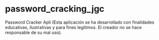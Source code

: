 # password_cracking_jgc
Password Cracker Apli (Esta aplicación se ha desarrollado con finalidades educativas, ilustrativas y para fines legítimos. El creador no se hace responsable de su mal uso).
